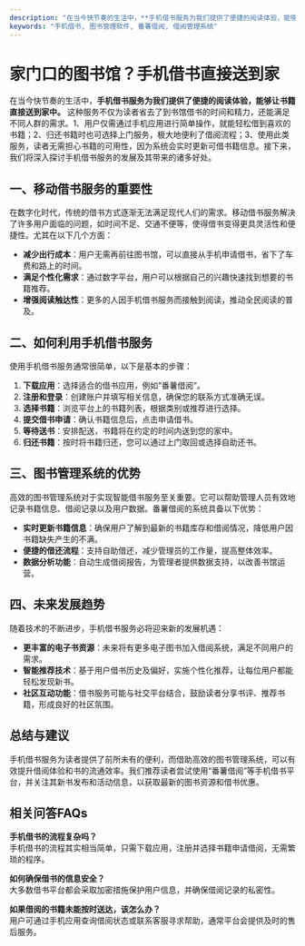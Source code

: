 ```yaml
---
description: "在当今快节奏的生活中，**手机借书服务为我们提供了便捷的阅读体验，能够让书籍直接送到家中。** 这种服务不仅为读者省去了到书馆借书的时间和精力，还能满足不同人群的需求。1、用户仅需通过手机应用进行简单操作，就能轻松借到喜欢的书籍；2、归还书籍时也可选择上门服务，极大地便利了借阅流程；3、使用此类服务，读者无需担心书籍的可用性，因为系统会实时更新可借书籍信息。接下来，我们将深入探讨手机借书服务的发展及其带来的诸多好处。"
keywords: "手机借书, 图书管理软件, 番薯借阅, 借阅管理系统"
---
```

# 家门口的图书馆？手机借书直接送到家

在当今快节奏的生活中，**手机借书服务为我们提供了便捷的阅读体验，能够让书籍直接送到家中。** 这种服务不仅为读者省去了到书馆借书的时间和精力，还能满足不同人群的需求。1、用户仅需通过手机应用进行简单操作，就能轻松借到喜欢的书籍；2、归还书籍时也可选择上门服务，极大地便利了借阅流程；3、使用此类服务，读者无需担心书籍的可用性，因为系统会实时更新可借书籍信息。接下来，我们将深入探讨手机借书服务的发展及其带来的诸多好处。

## **一、移动借书服务的重要性**

在数字化时代，传统的借书方式逐渐无法满足现代人们的需求。移动借书服务解决了许多用户面临的问题，如时间不足、交通不便等，使得借书变得更具灵活性和便捷性。尤其在以下几个方面：

- **减少出行成本**：用户无需再前往图书馆，可以直接从手机申请借书，省下了车费和路上的时间。
- **满足个性化需求**：通过数字平台，用户可以根据自己的兴趣快速找到想要的书籍推荐。
- **增强阅读触达性**：更多的人因手机借书服务而接触到阅读，推动全民阅读的普及。

## **二、如何利用手机借书服务**

使用手机借书服务通常很简单，以下是基本的步骤：

1. **下载应用**：选择适合的借书应用，例如“番薯借阅”。
2. **注册和登录**：创建账户并填写相关信息，确保您的联系方式准确无误。
3. **选择书籍**：浏览平台上的书籍列表，根据类别或推荐进行选择。
4. **提交借书申请**：确认书籍信息后，点击申请借书。
5. **等待送书**：安排配送，书籍将在约定的时间内送到您的家中。
6. **归还书籍**：按时将书籍归还，您可以通过上门取回或选择自助还书。

## **三、图书管理系统的优势**

高效的图书管理系统对于实现智能借书服务至关重要。它可以帮助管理人员有效地记录书籍信息、借阅记录以及用户数据。番薯借阅的系统具备以下优势：

- **实时更新书籍信息**：确保用户了解到最新的书籍库存和借阅情况，降低用户因书籍缺失产生的不满。
- **便捷的借还流程**：支持自助借还，减少管理员的工作量，提高整体效率。
- **数据分析功能**：自动生成借阅报告，为管理者提供数据支持，以改善书馆运营。

## **四、未来发展趋势**

随着技术的不断进步，手机借书服务必将迎来新的发展机遇：

- **更丰富的电子书资源**：未来将有更多电子图书加入借阅系统，满足不同用户的需求。
- **智能推荐技术**：基于用户借书历史及偏好，实施个性化推荐，让每位用户都能轻松发现新书。
- **社区互动功能**：借书服务可能与社交平台结合，鼓励读者分享书评、推荐书籍，形成良好的社区氛围。

## **总结与建议**

手机借书服务为读者提供了前所未有的便利，而借助高效的图书管理系统，可以有效提升借阅体验和书的流通效率。我们推荐读者尝试使用“番薯借阅”等手机借书平台，并关注其新书发布和活动信息，以获取最新的图书资源和借书优惠。

## 相关问答FAQs

**手机借书的流程复杂吗？**  
手机借书的流程其实相当简单，只需下载应用，注册并选择书籍申请借阅，无需繁琐的程序。

**如何确保借书的信息安全？**  
大多数借书平台都会采取加密措施保护用户信息，并确保借阅记录的私密性。

**如果借阅的书籍未能按时送达，该怎么办？**  
用户可通过手机应用查询借阅状态或联系客服寻求帮助，通常平台会提供及时的售后服务。
